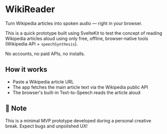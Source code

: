 # WikiReader

Turn Wikipedia articles into spoken audio — right in your browser.

This is a quick prototype built using SvelteKit to test the concept of reading Wikipedia articles aloud using only free, offline, browser-native tools (Wikipedia API + `speechSynthesis`).

No accounts, no paid APIs, no installs.

## How it works
- Paste a Wikipedia article URL
- The app fetches the main article text via the Wikipedia public API
- The browser's built-in Text-to-Speech reads the article aloud

## 🚧 Note
This is a minimal MVP prototype developed during a personal creative break. Expect bugs and unpolished UX!
